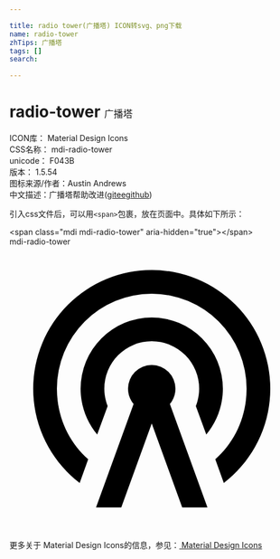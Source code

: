 ```yaml
---

title: radio tower(广播塔) ICON转svg、png下载
name: radio-tower
zhTips: 广播塔
tags: []
search: 

---
```


# radio-tower  <small style="font-size: 60%;font-weight: 100">广播塔</small>


<div class="detail-page">
<p>
<span>
ICON库：
<span class="badge-secondary badge">Material Design Icons</span> 
</span>
<br/>
<span>
CSS名称：
<span class="badge-secondary badge">mdi-radio-tower</span> 
</span>
<br/>
<span>
unicode：
<span class="badge-secondary badge">F043B</span> 
<copy-btn content='F043B' btn-title=""></copy-btn>
<copy-btn :content='String.fromCodePoint(parseInt("F043B", 16))' btn-title="复制U"></copy-btn>
</span>
<br/>
<span>
版本：
<span class="badge-secondary badge">1.5.54</span> 
</span>
<br/>
<span>图标来源/作者：<span class="badge-light badge">Austin Andrews</span></span> 
<br/>
<span class="zh-detail">中文描述：<span class="badge-primary badge">广播塔</span><span class="help-link"><span>帮助改进</span>(<a href="https://gitee.com/liuwave/icon-helper/edit/master/json/material/radio-tower.json" target="_blank" rel="noopener noreferrer">gitee</a><a href="https://github.com/liuwave/icon-helper/edit/master/json/material/radio-tower.json" target="_blank" rel="noopener noreferrer">github</a></span>)</span><br/>
</p>
</div>
<div class="alert alert-dark">
  <i class="mdi mdi-radio-tower mdi-48px"></i>
  <i class="mdi mdi-radio-tower mdi-36px"></i>
  <i class="mdi mdi-radio-tower mdi-24px"></i>
  <i class="mdi mdi-radio-tower mdi-18px"></i>
</div>
<div>
  <p>引入css文件后，可以用<code>&lt;span&gt;</code>包裹，放在页面中。具体如下所示：    
  </p>
  <div class="alert alert-primary" style="font-size: 14px">
    &lt;span class="mdi mdi-radio-tower" aria-hidden="true"&gt;&lt;/span&gt;
    <copy-btn content='<span class="mdi mdi-radio-tower" aria-hidden="true"></span>'></copy-btn>
  </div>
  <div class="alert alert-secondary">
    <i class="mdi mdi-radio-tower"
    style="font-size: 24px"
    aria-hidden="true"></i> mdi-radio-tower
    <copy-btn content="mdi-radio-tower" btn-title="复制图标名称"></copy-btn>
  </div>
</div>
<div id="svg" class="svg-wrap">
<svg xmlns="http://www.w3.org/2000/svg" viewBox="0 0 24 24"><path d="M12,10A2,2 0 0,1 14,12C14,12.5 13.82,12.94 13.53,13.29L16.7,22H14.57L12,14.93L9.43,22H7.3L10.47,13.29C10.18,12.94 10,12.5 10,12A2,2 0 0,1 12,10M12,8A4,4 0 0,0 8,12C8,12.5 8.1,13 8.28,13.46L7.4,15.86C6.53,14.81 6,13.47 6,12A6,6 0 0,1 12,6A6,6 0 0,1 18,12C18,13.47 17.47,14.81 16.6,15.86L15.72,13.46C15.9,13 16,12.5 16,12A4,4 0 0,0 12,8M12,4A8,8 0 0,0 4,12C4,14.36 5,16.5 6.64,17.94L5.92,19.94C3.54,18.11 2,15.23 2,12A10,10 0 0,1 12,2A10,10 0 0,1 22,12C22,15.23 20.46,18.11 18.08,19.94L17.36,17.94C19,16.5 20,14.36 20,12A8,8 0 0,0 12,4Z" /></svg>
</div>
<detail full-name='mdi-radio-tower'></detail>
    
<div><p>更多关于 Material Design Icons的信息，参见：<a target="_blank" href="https://iconhelper.cn/material.html"> Material Design Icons</a>
</p></div>
